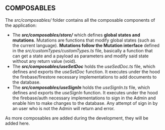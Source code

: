 ## COMPOSABLES
The *src/composables/* folder contains all the composable components of the application:
- The ***src/composables/store/*** which defines **global states and mutations**. Mutations are functions that modify global states (such as the current language). **Mutations follow the Mutation interface** defined in the *src/customTypes/customTypes.ts* file, basically a function that can get a state and a payload as parameters and modify said state without any return value (void).
- The ***src/composables/useSetDoc*** holds the *useSedDoc.ts* file, which defines and exports the *useSetDoc* function. It executes under the hood the firebase/firestore necessary implementations to add documents to the database.
- The ***src/composables/useSignIn*** holds the *useSignIn.ts* file, which defines and exports the *useSignIn* function. It executes under the hood the firebase/auth necessary implementations to sign in the Admin and enable him to make changes to the database. Any attempt of sign in by an user who is not the Admin will return and error.

As more composables are added during the development, they will be added here.
